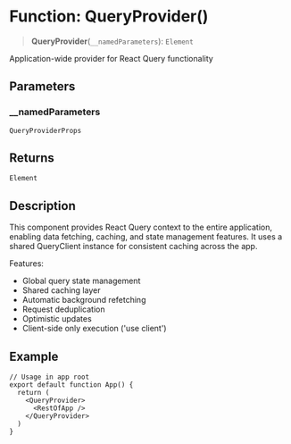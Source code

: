 # Function: QueryProvider()

> **QueryProvider**(`__namedParameters`): `Element`

Application-wide provider for React Query functionality

## Parameters

### \_\_namedParameters

`QueryProviderProps`

## Returns

`Element`

## Description

This component provides React Query context to the entire application,
enabling data fetching, caching, and state management features.
It uses a shared QueryClient instance for consistent caching across the app.

Features:
- Global query state management
- Shared caching layer
- Automatic background refetching
- Request deduplication
- Optimistic updates
- Client-side only execution ('use client')

## Example

```tsx
// Usage in app root
export default function App() {
  return (
    <QueryProvider>
      <RestOfApp />
    </QueryProvider>
  )
}
```
